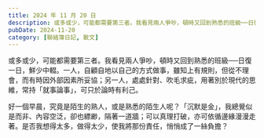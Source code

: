 ```yaml
---
title: 2024 年 11 月 20 日
description: 或多或少，可能都需要第三者。我看見兩人爭吵，頓時又回到熟悉的班級──日復一日，鮮少中輟。一人，自顧自地以自己的方式做事，雖知上有規則，但從不理會，而有時因外部因素所妥協；另一人，處處針對、吹毛求疵，用……
pubDate: 2024-11-20
category: [聯絡簿日記, 散文]
---
```


或多或少，可能都需要第三者。我看見兩人爭吵，頓時又回到熟悉的班級──日復一日，鮮少中輟。一人，自顧自地以自己的方式做事，雖知上有規則，但從不理會，而有時因外部因素所妥協；另一人，處處針對、吹毛求疵，用著別於現代的思維，常持「就事論事」，可只於論時有利己。

好一個早晨，究竟是陌生的熟人，或是熟悉的陌生人呢？「沉默是金」，我總覺似是而非、內容空泛，卻也縹緲，隔著一道牆；可以真理打破，亦可依循邊緣漫漫走著。是否我想得太多，做得太少，使我將那份責任，悄悄成了一絲負擔？
